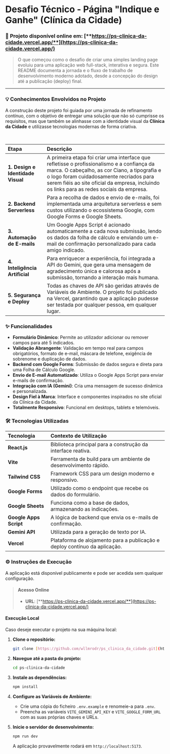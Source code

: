 # Desafio Técnico - Página "Indique e Ganhe" (Clínica da Cidade)

### 🚀 **Projeto disponível online em:** [**https://ps-clinica-da-cidade.vercel.app/**](https://ps-clinica-da-cidade.vercel.app/)

> O que começou como o desafio de criar uma simples landing page evoluiu para uma aplicação web full-stack, interativa e segura. Este README documenta a jornada e o fluxo de trabalho de desenvolvimento moderno adotado, desde a concepção do design até a publicação (deploy) final.

---

### 💡 Conhecimentos Envolvidos no Projeto

A construção deste projeto foi guiada por uma jornada de refinamento contínuo, com o objetivo de entregar uma solução que não só cumprisse os requisitos, mas que também se alinhasse com a identidade visual da **Clínica da Cidade** e utilizasse tecnologias modernas de forma criativa.

<br>

| Etapa | Descrição |
| :--- | :--- |
| **1. Design e Identidade Visual** | A primeira etapa foi criar uma interface que refletisse o profissionalismo e a confiança da marca. O cabeçalho, as cor Ciano, a tipografia e o logo foram cuidadosamente recriados para serem fiéis ao site oficial da empresa, incluindo os links para as redes sociais da empresa. |
| **2. Backend Serverless** | Para a recolha de dados e envio de e-mails, foi implementada uma arquitetura serverless e sem custos utilizando o ecossistema Google, com Google Forms e Google Sheets. |
| **3. Automação de E-mails** | Um Google Apps Script é acionado automaticamente a cada nova submissão, lendo os dados da folha de cálculo e enviando um e-mail de confirmação personalizado para cada amigo indicado. |
| **4. Inteligência Artificial** | Para enriquecer a experiência, foi integrada a API do Gemini, que gera uma mensagem de agradecimento única e calorosa após a submissão, tornando a interação mais humana. |
| **5. Segurança e Deploy** | Todas as chaves de API são geridas através de Variáveis de Ambiente. O projeto foi publicado na Vercel, garantindo que a aplicação pudesse ser testada por qualquer pessoa, em qualquer lugar. |

### ✨ Funcionalidades

* **Formulário Dinâmico**: Permite ao utilizador adicionar ou remover campos para até 5 indicados.
* **Validação Abrangente**: Validação em tempo real para campos obrigatórios, formato de e-mail, máscara de telefone, exigência de sobrenome e duplicação de dados.
* **Backend com Google Forms**: Submissão de dados segura e direta para uma Folha de Cálculo Google.
* **Envio de E-mail Automatizado**: Utiliza o Google Apps Script para enviar e-mails de confirmação.
* **Integração com IA (Gemini)**: Cria uma mensagem de sucesso dinâmica e personalizada.
* **Design Fiel à Marca**: Interface e componentes inspirados no site oficial da Clínica da Cidade.
* **Totalmente Responsivo**: Funcional em desktops, tablets e telemóveis.

### 🛠️ Tecnologias Utilizadas

| Tecnologia | Contexto de Utilização |
| :--- | :--- |
| **React.js** | Biblioteca principal para a construção da interface reativa. |
| **Vite** | Ferramenta de build para um ambiente de desenvolvimento rápido. |
| **Tailwind CSS** | Framework CSS para um design moderno e responsivo. |
| **Google Forms** | Utilizado como o endpoint que recebe os dados do formulário. |
| **Google Sheets**| Funciona como a base de dados, armazenando as indicações. |
| **Google Apps Script**| A lógica de backend que envia os e-mails de confirmação. |
| **Gemini API** | Utilizada para a geração de texto por IA. |
| **Vercel** | Plataforma de alojamento para a publicação e deploy contínuo da aplicação. |

### ⚙️ Instruções de Execução

A aplicação está disponível publicamente e pode ser acedida sem qualquer configuração.

> #### **Acesso Online**
> * **URL**: [**https://ps-clinica-da-cidade.vercel.app/**](https://ps-clinica-da-cidade.vercel.app/)

#### **Execução Local**

Caso deseje executar o projeto na sua máquina local:

1.  **Clone o repositório:**
    ```bash
    git clone [https://github.com/wllmrodr/ps_clinica_da_cidade.git](https://github.com/wllmrodr/ps_clinica_da_cidade.git)
    ```

2.  **Navegue até a pasta do projeto:**
    ```bash
    cd ps-clinica-da-cidade
    ```

3.  **Instale as dependências:**
    ```bash
    npm install
    ```

4.  **Configure as Variáveis de Ambiente:**
    * Crie uma cópia do ficheiro `.env.example` e renomeie-a para `.env`.
    * Preencha as variáveis `VITE_GEMINI_API_KEY` e `VITE_GOOGLE_FORM_URL` com as suas próprias chaves e URLs.

5.  **Inicie o servidor de desenvolvimento:**
    ```bash
    npm run dev
    ```
    A aplicação provavelmente rodará em `http://localhost:5173`.

